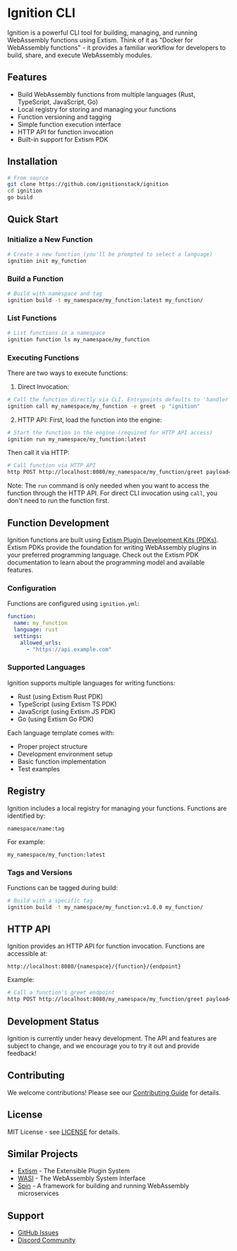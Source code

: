 # Ignition CLI
Ignition is a powerful CLI tool for building, managing, and running WebAssembly functions using Extism. Think of it as "Docker for WebAssembly functions" - it provides a familiar workflow for developers to build, share, and execute WebAssembly modules.

## Features
- Build WebAssembly functions from multiple languages (Rust, TypeScript, JavaScript, Go)
- Local registry for storing and managing your functions
- Function versioning and tagging
- Simple function execution interface
- HTTP API for function invocation
- Built-in support for Extism PDK

## Installation
```bash
# From source
git clone https://github.com/ignitionstack/ignition
cd ignition
go build
```

## Quick Start

### Initialize a New Function
```bash
# Create a new function (you'll be prompted to select a language)
ignition init my_function
```

### Build a Function
```bash
# Build with namespace and tag
ignition build -t my_namespace/my_function:latest my_function/
```

### List Functions
```bash
# List functions in a namespace
ignition function ls my_namespace/my_function
```

### Executing Functions

There are two ways to execute functions:

1. Direct Invocation:
```bash
# Call the function directly via CLI. Entrypoints defaults to 'handler'
ignition call my_namespace/my_function -e greet -p "ignition"
```

2. HTTP API:
First, load the function into the engine:
```bash
# Start the function in the engine (required for HTTP API access)
ignition run my_namespace/my_function:latest
```

Then call it via HTTP:
```bash
# Call function via HTTP API
http POST http://localhost:8080/my_namespace/my_function/greet payload=ignition
```

Note: The `run` command is only needed when you want to access the function through the HTTP API. For direct CLI invocation using `call`, you don't need to run the function first.

## Function Development
Ignition functions are built using [Extism Plugin Development Kits (PDKs)](https://extism.org/docs/concepts/pdk/). Extism PDKs provide the foundation for writing WebAssembly plugins in your preferred programming language. Check out the Extism PDK documentation to learn about the programming model and available features.
### Configuration
Functions are configured using `ignition.yml`:
```yaml
function:
  name: my_function
  language: rust
  settings:
    allowed_urls:
      - "https://api.example.com"
```

### Supported Languages
Ignition supports multiple languages for writing functions:
- Rust (using Extism Rust PDK)
- TypeScript (using Extism TS PDK)
- JavaScript (using Extism JS PDK)
- Go (using Extism Go PDK)

Each language template comes with:
- Proper project structure
- Development environment setup
- Basic function implementation
- Test examples

## Registry
Ignition includes a local registry for managing your functions. Functions are identified by:
```
namespace/name:tag
```

For example:
```
my_namespace/my_function:latest
```

### Tags and Versions
Functions can be tagged during build:
```bash
# Build with a specific tag
ignition build -t my_namespace/my_function:v1.0.0 my_function/
```

## HTTP API
Ignition provides an HTTP API for function invocation. Functions are accessible at:
```
http://localhost:8080/{namespace}/{function}/{endpoint}
```

Example:
```bash
# Call a function's greet endpoint
http POST http://localhost:8080/my_namespace/my_function/greet payload=ignition
```

## Development Status
Ignition is currently under heavy development. The API and features are subject to change, and we encourage you to try it out and provide feedback!

## Contributing
We welcome contributions! Please see our [Contributing Guide](CONTRIBUTING.md) for details.

## License
MIT License - see [LICENSE](LICENSE) for details.

## Similar Projects
- [Extism](https://extism.org/) - The Extensible Plugin System
- [WASI](https://wasi.dev/) - The WebAssembly System Interface
- [Spin](https://developer.fermyon.com/spin/index) - A framework for building and running WebAssembly microservices

## Support
- [GitHub Issues](https://github.com/ignitionstack/ignition/issues)
- [Discord Community](https://discord.gg/EQeZY5utHC)
